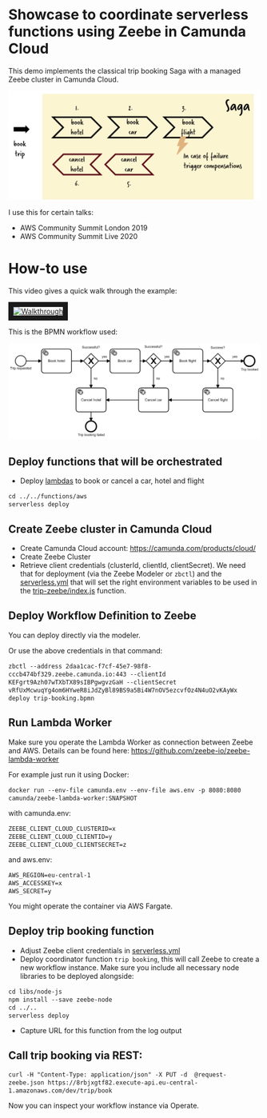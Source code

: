 # Showcase to coordinate serverless functions using Zeebe in Camunda Cloud

This demo implements the classical trip booking Saga with a managed Zeebe cluster in Camunda Cloud.

![Overview](../../overview.png)

I use this for certain talks:

* AWS Community Summit London 2019
* AWS Community Summit Live 2020 

# How-to use

This video gives a quick walk through the example:

<a href="http://www.youtube.com/watch?feature=player_embedded&v=RqOSwinvl-U" target="_blank"><img src="http://img.youtube.com/vi/RqOSwinvl-U/0.jpg" alt="Walkthrough" width="240" height="180" border="10" /></a>

This is the BPMN workflow used:

![bpmn](trip-booking.png)

## Deploy functions that will be orchestrated

* Deploy [lambdas](../../functions/aws) to book or cancel a car, hotel and flight

```
cd ../../functions/aws
serverless deploy 
```


## Create Zeebe cluster in Camunda Cloud

- Create Camunda Cloud account: https://camunda.com/products/cloud/
- Create Zeebe Cluster
- Retrieve client credentials (clusterId, clientId, clientSecret). We need that for deployment (via the Zeebe Modeler or `zbctl`) and the [serverless.yml](serverless.yml) that will set the right environment variables to be used in the [trip-zeebe/index.js](trip-zeebe/index.js) function.

## Deploy Workflow Definition to Zeebe

You can deploy directly via the modeler.

Or use the above credentials in that command:

```
zbctl --address 2daa1cac-f7cf-45e7-98f8-cccb474bf329.zeebe.camunda.io:443 --clientId KEFgrt9Azh07wTXbTX89sIBPgwgvzGaH --clientSecret vRfUxMcwuqYg4om6HYweR8iJdZyBl89BS9a5Bi4W7nOV5ezcvfOz4N4uO2vKAyWx deploy trip-booking.bpmn
```

## Run Lambda Worker

Make sure you operate the Lambda Worker as connection between Zeebe and AWS. Details can be found here: https://github.com/zeebe-io/zeebe-lambda-worker

For example just run it using Docker:
```
docker run --env-file camunda.env --env-file aws.env -p 8080:8080 camunda/zeebe-lambda-worker:SNAPSHOT
```
with camunda.env:
```
ZEEBE_CLIENT_CLOUD_CLUSTERID=x
ZEEBE_CLIENT_CLOUD_CLIENTID=y
ZEEBE_CLIENT_CLOUD_CLIENTSECRET=z
```
and aws.env:
```
AWS_REGION=eu-central-1
AWS_ACCESSKEY=x
AWS_SECRET=y
```

You might operate the container via AWS Fargate.


## Deploy trip booking function

* Adjust Zeebe client credentials in [serverless.yml](serverless.yml)
* Deploy coordinator function `trip booking`, this will call Zeebe to create a new workflow instance. Make sure you include all necessary node libraries to be deployed alongside:

```
cd libs/node-js
npm install --save zeebe-node
cd ../..
serverless deploy 
```

* Capture URL for this function from the log output

## Call trip booking via REST:

```
curl -H "Content-Type: application/json" -X PUT -d  @request-zeebe.json https://8rbjxgtf82.execute-api.eu-central-1.amazonaws.com/dev/trip/book
```

Now you can inspect your workflow instance via Operate.